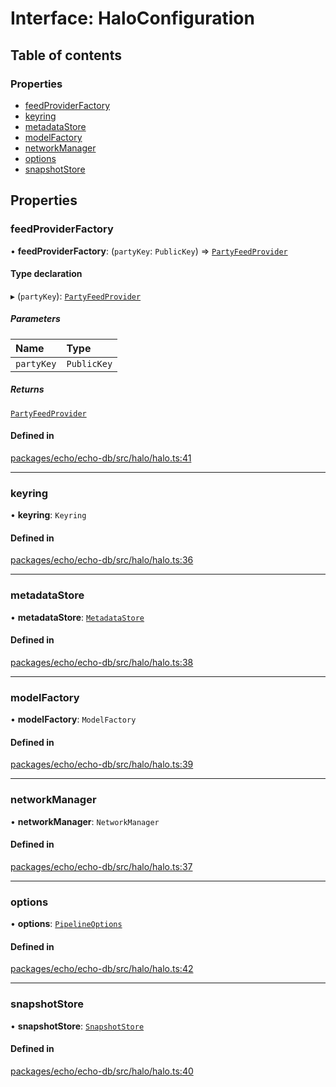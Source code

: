 # Interface: HaloConfiguration

## Table of contents

### Properties

- [feedProviderFactory](HaloConfiguration.md#feedproviderfactory)
- [keyring](HaloConfiguration.md#keyring)
- [metadataStore](HaloConfiguration.md#metadatastore)
- [modelFactory](HaloConfiguration.md#modelfactory)
- [networkManager](HaloConfiguration.md#networkmanager)
- [options](HaloConfiguration.md#options)
- [snapshotStore](HaloConfiguration.md#snapshotstore)

## Properties

### feedProviderFactory

• **feedProviderFactory**: (`partyKey`: `PublicKey`) => [`PartyFeedProvider`](../classes/PartyFeedProvider.md)

#### Type declaration

▸ (`partyKey`): [`PartyFeedProvider`](../classes/PartyFeedProvider.md)

##### Parameters

| Name | Type |
| :------ | :------ |
| `partyKey` | `PublicKey` |

##### Returns

[`PartyFeedProvider`](../classes/PartyFeedProvider.md)

#### Defined in

[packages/echo/echo-db/src/halo/halo.ts:41](https://github.com/dxos/dxos/blob/6b1348fed/packages/echo/echo-db/src/halo/halo.ts#L41)

___

### keyring

• **keyring**: `Keyring`

#### Defined in

[packages/echo/echo-db/src/halo/halo.ts:36](https://github.com/dxos/dxos/blob/6b1348fed/packages/echo/echo-db/src/halo/halo.ts#L36)

___

### metadataStore

• **metadataStore**: [`MetadataStore`](../classes/MetadataStore.md)

#### Defined in

[packages/echo/echo-db/src/halo/halo.ts:38](https://github.com/dxos/dxos/blob/6b1348fed/packages/echo/echo-db/src/halo/halo.ts#L38)

___

### modelFactory

• **modelFactory**: `ModelFactory`

#### Defined in

[packages/echo/echo-db/src/halo/halo.ts:39](https://github.com/dxos/dxos/blob/6b1348fed/packages/echo/echo-db/src/halo/halo.ts#L39)

___

### networkManager

• **networkManager**: `NetworkManager`

#### Defined in

[packages/echo/echo-db/src/halo/halo.ts:37](https://github.com/dxos/dxos/blob/6b1348fed/packages/echo/echo-db/src/halo/halo.ts#L37)

___

### options

• **options**: [`PipelineOptions`](PipelineOptions.md)

#### Defined in

[packages/echo/echo-db/src/halo/halo.ts:42](https://github.com/dxos/dxos/blob/6b1348fed/packages/echo/echo-db/src/halo/halo.ts#L42)

___

### snapshotStore

• **snapshotStore**: [`SnapshotStore`](../classes/SnapshotStore.md)

#### Defined in

[packages/echo/echo-db/src/halo/halo.ts:40](https://github.com/dxos/dxos/blob/6b1348fed/packages/echo/echo-db/src/halo/halo.ts#L40)
